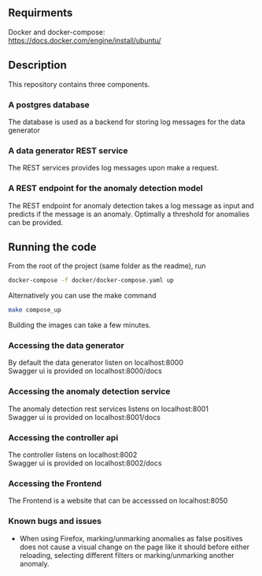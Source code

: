 ## Requirments
Docker and docker-compose: https://docs.docker.com/engine/install/ubuntu/

## Description
This repository contains three components.

### A postgres database
The database is used as a backend for storing log messages for the data generator
### A data generator REST service
The REST services provides log messages upon make a request.
### A REST endpoint for the anomaly detection model
The REST endpoint for anomaly detection takes a log message as input and predicts if the message is an anomaly. Optimally a threshold for anomalies can be provided.
## Running the code
From the root of the project (same folder as the readme), run
```bash
docker-compose -f docker/docker-compose.yaml up
```
Alternatively you can use the make command
```bash
make compose_up
```
Building the images can take a few minutes.
### Accessing the data generator
By default the data generator listen on localhost:8000 <br>
Swagger ui is provided on localhost:8000/docs

### Accessing the anomaly detection service
The anomaly detection rest services listens on localhost:8001 <br>
Swagger ui is provided on localhost:8001/docs


### Accessing the controller api
The controller listens on localhost:8002 <br>
Swagger ui is provided on localhost:8002/docs

### Accessing the Frontend
The Frontend is a website that can be accesssed on localhost:8050

### Known bugs and issues
- When using Firefox, marking/unmarking anomalies as false positives does not cause a visual change on the page like it should before either reloading, selecting different filters or marking/unmarking another anomaly.
